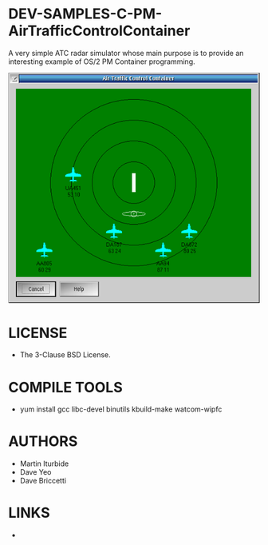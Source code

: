 DEV-SAMPLES-C-PM-AirTrafficControlContainer
=============================================
A very simple ATC radar simulator whose main purpose is to provide an interesting example of OS/2 PM Container programming.

![Air traffic Control Container ScreenShot](/wiki/ATCCNR_001.png)

LICENSE
===============
* The 3-Clause BSD License.

COMPILE TOOLS
===============
* yum install gcc libc-devel binutils kbuild-make watcom-wipfc
 
AUTHORS
===============
* Martin Iturbide
* Dave Yeo
* Dave Briccetti

LINKS
===============
* 
